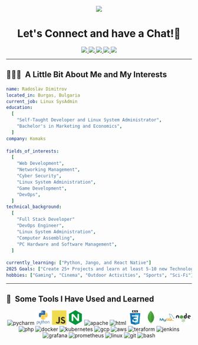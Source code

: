 <p align="center">
  <img src="https://capsule-render.vercel.app/api?type=waving&color=gradient&text=Welcome!&height=100&section=header"/>
</p>

<h1 align="center">
  Let's Connect and have a Chat!💬
</h1>

<p align="center">
<a href="https://stackoverflow.com/users/27251333/radoslav-dimitrov">
  <img height="50" src="https://user-images.githubusercontent.com/46517096/166972883-f5f1d88c-0246-4374-88ac-ded0f2cf0699.png"/>

</a>
<a href="https://www.linkedin.com/in/radoslav-dimitrov-407a65338/">
  <img height="50" src="https://user-images.githubusercontent.com/46517096/166973395-19676cd8-f8ec-4abf-83ff-da8243505b82.png"/>
</a>
<a href="https://dev.to/str8zer0">
  <img height="50" src="https://user-images.githubusercontent.com/46517096/166974096-7aeecad4-483e-4c85-983f-f4b37b3f794e.png"/>
</a>
<a href="https://x.com/str8zer0">
  <img height="50" src="![11244080_x_twitter_elon musk_twitter new logo_icon](https://github.com/user-attachments/assets/1995f57b-f07d-4968-a843-7a34cdfa8d4e)"/>
</a>
<a href="https://www.twitch.tv/str8zer0">
  <img height="50" src="https://user-images.githubusercontent.com/46517096/166974368-9798f39f-1f46-499c-b14e-81f0a3f83a06.png"/>
</a>
</p>

---

<h2> 👨🏻‍💻 &nbsp;A Little Bit About Me and My Interests</h2>

```yaml
name: Radoslav Dimitrov
located_in: Burgas, Bulgaria
current_job: Linux SysAdmin
education:
  [
    "Self-Taught Developer and Linux System Administrator",
    "Bachelor's in Marketing and Economics",
  ]
company: Komaks

fields_of_interests:
  [
    "Web Development",
    "Networking Management",
    "Cyber Security",
    "Linux System Administration",
    "Game Development",
    "DevOps",
  ]
technical_background:
  [
    "Full Stack Developer"
    "DevOps Engineer",
    "Linux System Administration",
    "Computer Assembling",
    "PC Hardware and Software Management",
  ]
  
currently_learning: ["Python, Jango, and React Native"]
2025 Goals: ["Create 25+ Projects and learn at least 5-10 new Technologies."]
hobbies: ["Gaming", "Cinema", "Outdoor Activities", "Sports", "Sci-Fi"]
```
  
---  
  
<h2> 🚀 &nbsp;Some Tools I Have Used and Learned</h2>
<p align="center">
<img src="https://cdn.jsdelivr.net/gh/devicons/devicon/icons/pycharm/pycharm-original.svg" alt="pycharm" width="40" height="40"/>
<img src="https://raw.githubusercontent.com/devicons/devicon/master/icons/python/python-original-wordmark.svg" alt="python" width="40" height="40"/>
<img src="https://raw.githubusercontent.com/devicons/devicon/master/icons/javascript/javascript-original.svg" alt="javascript" width="40" height="40" />
<img src="https://raw.githubusercontent.com/devicons/devicon/master/icons/nginx/nginx-original.svg" alt="nginx" width="40" height="40" />
<img src="https://cdn.jsdelivr.net/gh/devicons/devicon/icons/apache/apache-original.svg" alt="apache" width="40" height="40"/>
<img src="https://cdn.jsdelivr.net/gh/devicons/devicon/icons/html5/html5-original.svg" alt="html" width="40" height="40"/>
<img src="https://raw.githubusercontent.com/devicons/devicon/master/icons/css3/css3-original-wordmark.svg" alt="css3" width="40" height="40" />
<img src="https://raw.githubusercontent.com/devicons/devicon/master/icons/mongodb/mongodb-original.svg" alt="mongodb" width="40" height="40" />
<img src="https://raw.githubusercontent.com/devicons/devicon/master/icons/mysql/mysql-original-wordmark.svg" alt="mysql" width="40" height="40" />
<img src="https://raw.githubusercontent.com/devicons/devicon/master/icons/nodejs/nodejs-original-wordmark.svg" alt="nodejs" width="40" height="40" />
<img src="https://cdn.jsdelivr.net/gh/devicons/devicon/icons/php/php-original.svg" alt="php" width="40" height="40"/>
<img src="https://cdn.jsdelivr.net/gh/devicons/devicon/icons/docker/docker-original.svg" alt="docker" width="40" height="40"/>
<img src="https://cdn.jsdelivr.net/gh/devicons/devicon/icons/kubernetes/kubernetes-plain.svg" alt="kubernetes" width="40" height="40"/>
<img src="https://cdn.jsdelivr.net/gh/devicons/devicon/icons/googlecloud/googlecloud-original.svg" alt="gcp" width="40" height="40"/>
<img src="https://cdn.jsdelivr.net/gh/devicons/devicon/icons/amazonwebservices/amazonwebservices-plain-wordmark.svg" alt="aws" width="40" height="40"/>
<img src="https://cdn.jsdelivr.net/gh/devicons/devicon/icons/terraform/terraform-original.svg" alt="teraform" width="40" height="40"/>
<img src="https://cdn.jsdelivr.net/gh/devicons/devicon/icons/jenkins/jenkins-original.svg" alt="jenkins" width="40" height="40"/>
<img src="https://cdn.jsdelivr.net/gh/devicons/devicon/icons/grafana/grafana-original.svg" alt="grafana" width="40" height="40"/>
<img src="https://cdn.jsdelivr.net/gh/devicons/devicon/icons/prometheus/prometheus-original.svg" alt="prometheus" width="40" height="40"/>
<img src="https://cdn.jsdelivr.net/gh/devicons/devicon/icons/linux/linux-original.svg" alt="linux" width="40" height="40"/>       
<img src="https://cdn.jsdelivr.net/gh/devicons/devicon/icons/git/git-original.svg" alt="git" width="40" height="40"/>
<img src="https://cdn.jsdelivr.net/gh/devicons/devicon/icons/bash/bash-original.svg" alt="bash" width="40" height="40"/>  
</p>
